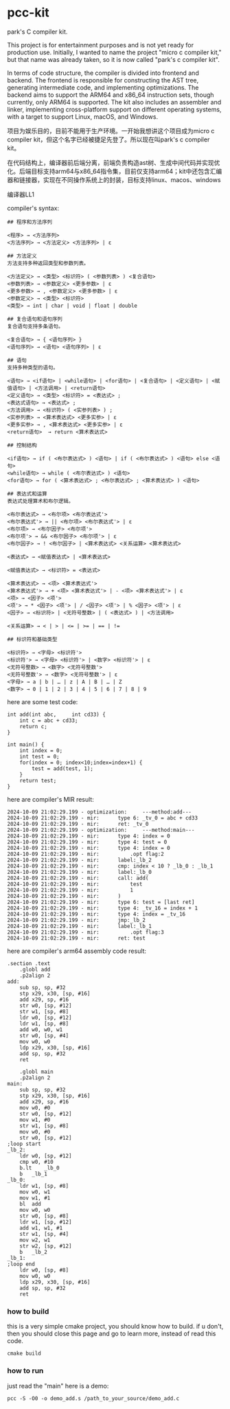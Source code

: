 # pcc-kit
park's C compiler kit.

This project is for entertainment purposes and is not yet ready for production use. Initially, I wanted to name the project "micro c compiler kit," but that name was already taken, so it is now called "park's c compiler kit".

In terms of code structure, the compiler is divided into frontend and backend. The frontend is responsible for constructing the AST tree, generating intermediate code, and implementing optimizations. The backend aims to support the ARM64 and x86_64 instruction sets, though currently, only ARM64 is supported. The kit also includes an assembler and linker, implementing cross-platform support on different operating systems, with a target to support Linux, macOS, and Windows.

项目为娱乐目的，目前不能用于生产环境。一开始我想讲这个项目成为micro c compiler kit，但这个名字已经被捷足先登了。所以现在叫park's c compiler kit。

在代码结构上，编译器前后端分离，前端负责构造ast树、生成中间代码并实现优化。后端目标支持arm64与x86_64指令集，目前仅支持arm64；kit中还包含汇编器和链接器，实现在不同操作系统上的封装，目标支持linux、macos、windows


编译器LL1

compiler's syntax:
```
## 程序和方法序列

<程序> → <方法序列>
<方法序列> → <方法定义> <方法序列> | ε

## 方法定义
方法支持多种返回类型和参数列表。

<方法定义> → <类型> <标识符> ( <参数列表> ) <复合语句>
<参数列表> → <参数定义> <更多参数> | ε
<更多参数> → , <参数定义> <更多参数> | ε
<参数定义> → <类型> <标识符>
<类型> → int | char | void | float | double

## 复合语句和语句序列
复合语句支持多条语句。

<复合语句> → { <语句序列> }
<语句序列> → <语句> <语句序列> | ε

## 语句
支持多种类型的语句。

<语句> → <if语句> | <while语句> | <for语句> | <复合语句> | <定义语句> | <赋值语句> | <方法调用> | <return语句>
<定义语句> → <类型> <标识符> = <表达式> ;
<表达式语句> → <表达式> ;
<方法调用> → <标识符> ( <实参列表> ) ;
<实参列表> → <算术表达式> <更多实参> | ε
<更多实参> → , <算术表达式> <更多实参> | ε
<return语句>  → return <算术表达式>

## 控制结构

<if语句> → if ( <布尔表达式> ) <语句> | if ( <布尔表达式> ) <语句> else <语句>
<while语句> → while ( <布尔表达式> ) <语句>
<for语句> → for ( <算术表达式> ; <布尔表达式> ; <算术表达式> ) <语句>

## 表达式和运算
表达式处理算术和布尔逻辑。

<布尔表达式> → <布尔项> <布尔表达式'>
<布尔表达式'> → || <布尔项> <布尔表达式'> | ε
<布尔项> → <布尔因子> <布尔项'>
<布尔项'> → && <布尔因子> <布尔项'> | ε
<布尔因子> → ! <布尔因子> | <算术表达式> <关系运算> <算术表达式>

<表达式> → <赋值表达式> | <算术表达式>

<赋值表达式> → <标识符> = <表达式>

<算术表达式> → <项> <算术表达式'>
<算术表达式'> → + <项> <算术表达式'> | - <项> <算术表达式'> | ε
<项> → <因子> <项'>
<项'> → * <因子> <项'> | / <因子> <项'> | % <因子> <项'> | ε
<因子> → <标识符> | <无符号整数> | ( <表达式> ) | <方法调用>

<关系运算> → < | > | <= | >= | == | !=

## 标识符和基础类型

<标识符> → <字母> <标识符'>
<标识符'> → <字母> <标识符'> | <数字> <标识符'> | ε
<无符号整数> → <数字> <无符号整数'> 
<无符号整数'> → <数字> <无符号整数'> | ε
<字母> → a | b | … | z | A | B | … | Z
<数字> → 0 | 1 | 2 | 3 | 4 | 5 | 6 | 7 | 8 | 9
```


here are some test code:

```
int add(int abc,     int cd33) {
    int c = abc + cd33;
    return c;
}

int main() {
    int index = 0;
    int test = 0;
    for(index = 0; index<10;index=index+1) {
        test = add(test, 1);
    }
    return test;
}
```

here are compiler's MIR result:
```angular2html
2024-10-09 21:02:29.199 - optimization:		---method:add---
2024-10-09 21:02:29.199 - mir:		type 6: _tv_0 = abc + cd33
2024-10-09 21:02:29.199 - mir:		ret: _tv_0
2024-10-09 21:02:29.199 - optimization:		---method:main---
2024-10-09 21:02:29.199 - mir:		type 4: index = 0
2024-10-09 21:02:29.199 - mir:		type 4: test = 0
2024-10-09 21:02:29.199 - mir:		type 4: index = 0
2024-10-09 21:02:29.199 - mir:			.opt flag:2
2024-10-09 21:02:29.199 - mir:		label:_lb_2
2024-10-09 21:02:29.199 - mir:		cmp: index < 10 ? _lb_0 : _lb_1
2024-10-09 21:02:29.199 - mir:		label:_lb_0
2024-10-09 21:02:29.199 - mir:		call: add(
2024-10-09 21:02:29.199 - mir:			test
2024-10-09 21:02:29.199 - mir:			1
2024-10-09 21:02:29.199 - mir:		)
2024-10-09 21:02:29.199 - mir:		type 6: test = [last ret]
2024-10-09 21:02:29.199 - mir:		type 4: _tv_16 = index + 1
2024-10-09 21:02:29.199 - mir:		type 4: index = _tv_16
2024-10-09 21:02:29.199 - mir:		jmp:_lb_2
2024-10-09 21:02:29.199 - mir:		label:_lb_1
2024-10-09 21:02:29.199 - mir:			.opt flag:3
2024-10-09 21:02:29.199 - mir:		ret: test
```

here are compiler's arm64 assembly code result:
```
.section .text
	.globl add
	.p2align 2
add:
	sub	sp, sp, #32
	stp	x29, x30, [sp, #16]
	add	x29, sp, #16
	str	w0, [sp, #12]
	str	w1, [sp, #8]
	ldr	w0, [sp, #12]
	ldr	w1, [sp, #8]
	add	w0, w0, w1
	str	w0, [sp, #4]
	mov	w0, w0
	ldp	x29, x30, [sp, #16]
	add	sp, sp, #32
	ret

	.globl main
	.p2align 2
main:
	sub	sp, sp, #32
	stp	x29, x30, [sp, #16]
	add	x29, sp, #16
	mov	w0, #0
	str	w0, [sp, #12]
	mov	w1, #0
	str	w1, [sp, #8]
	mov	w0, #0
	str	w0, [sp, #12]
;loop start
_lb_2:
	ldr	w0, [sp, #12]
	cmp	w0, #10
	b.lt	_lb_0
	b	_lb_1
_lb_0:
	ldr	w1, [sp, #8]
	mov	w0, w1
	mov	w1, #1
	bl	add
	mov	w0, w0
	str	w0, [sp, #8]
	ldr	w1, [sp, #12]
	add	w1, w1, #1
	str	w1, [sp, #4]
	mov	w2, w1
	str	w2, [sp, #12]
	b	_lb_2
_lb_1:
;loop end
	ldr	w0, [sp, #8]
	mov	w0, w0
	ldp	x29, x30, [sp, #16]
	add	sp, sp, #32
	ret
```

### how to build

this is a very simple cmake project, you should know how to build.
if u don't, then you should close this page and go to learn more, instead of read this code.

```
cmake build
```

### how to run
just read the "main"
here is a demo:
```
pcc -S -O0 -o demo_add.s /path_to_your_source/demo_add.c
```